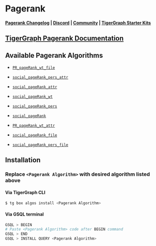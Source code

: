 
# Pagerank

#### [Pagerank Changelog](https://github.com/karimsaraipour/gsql-graph-algorithms/tree/algorithm-folder-restructure/algorithms/templates/examples/pagerank/CHANGELOG.md) | [Discord](https://discord.gg/vFbmPyvJJN) | [Community](https://community.tigergraph.com) | [TigerGraph Starter Kits](https://github.com/zrougamed/TigerGraph-Starter-Kits-Parser)

## [TigerGraph Pagerank Documentation](https://docs.tigergraph.com/tigergraph-platform-overview/graph-algorithm-library#pagerank)

## Available Pagerank Algorithms 

* [`PR_pageRank_wt_file`](https://github.com/karimsaraipour/gsql-graph-algorithms/tree/algorithm-folder-restructure/algorithms/templates/examples/pagerank/PR_pageRank_wt_file.gsql)

* [`social_pageRank_pers_attr`](https://github.com/karimsaraipour/gsql-graph-algorithms/tree/algorithm-folder-restructure/algorithms/templates/examples/pagerank/social_pageRank_pers_attr.gsql)

* [`social_pageRank_attr`](https://github.com/karimsaraipour/gsql-graph-algorithms/tree/algorithm-folder-restructure/algorithms/templates/examples/pagerank/social_pageRank_attr.gsql)

* [`social_pageRank_wt`](https://github.com/karimsaraipour/gsql-graph-algorithms/tree/algorithm-folder-restructure/algorithms/templates/examples/pagerank/social_pageRank_wt.gsql)

* [`social_pageRank_pers`](https://github.com/karimsaraipour/gsql-graph-algorithms/tree/algorithm-folder-restructure/algorithms/templates/examples/pagerank/social_pageRank_pers.gsql)

* [`social_pageRank`](https://github.com/karimsaraipour/gsql-graph-algorithms/tree/algorithm-folder-restructure/algorithms/templates/examples/pagerank/social_pageRank.gsql)

* [`PR_pageRank_wt_attr`](https://github.com/karimsaraipour/gsql-graph-algorithms/tree/algorithm-folder-restructure/algorithms/templates/examples/pagerank/PR_pageRank_wt_attr.gsql)

* [`social_pageRank_file`](https://github.com/karimsaraipour/gsql-graph-algorithms/tree/algorithm-folder-restructure/algorithms/templates/examples/pagerank/social_pageRank_file.gsql)

* [`social_pageRank_pers_file`](https://github.com/karimsaraipour/gsql-graph-algorithms/tree/algorithm-folder-restructure/algorithms/templates/examples/pagerank/social_pageRank_pers_file.gsql)

## Installation 

### Replace `<Pagerank Algorithm>` with desired algorithm listed above 

#### Via TigerGraph CLI

```bash
$ tg box algos install <Pagerank Algorithm>
```

#### Via GSQL terminal

```bash
GSQL > BEGIN
# Paste <Pagerank Algorithm> code after BEGIN command
GSQL > END 
GSQL > INSTALL QUERY <Pagerank Algorithm>
```